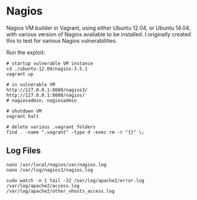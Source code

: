 # Nagios

Nagios VM builder in Vagrant, using either Ubuntu 12.04, or Ubuntu 14.04, with
various version of Nagios available to be installed. I originally created this
to test for various Nagios vulnerabilities.

Run the exploit:
```shell
# startup vulnerable VM instance
cd ./ubuntu-12.04/nagios-3.5.1
vagrant up

# in vulnerable VM
http://127.0.0.1:8080/nagios3/
http://127.0.0.1:8080/nagios/
# nagiosadmin, nagiosadmin

# shutdown VM
vagrant halt

# delete various .vagrant folders
find . -name ".vagrant" -type d -exec rm -r "{}" \;
```


## Log Files
```shell
nano /usr/local/nagios/var/nagios.log
nano /var/log/nagios3/nagios.log

sudo watch -n 1 tail -32 /var/log/apache2/error.log
/var/log/apache2/access.log
/var/log/apache2/other_vhosts_access.log
```